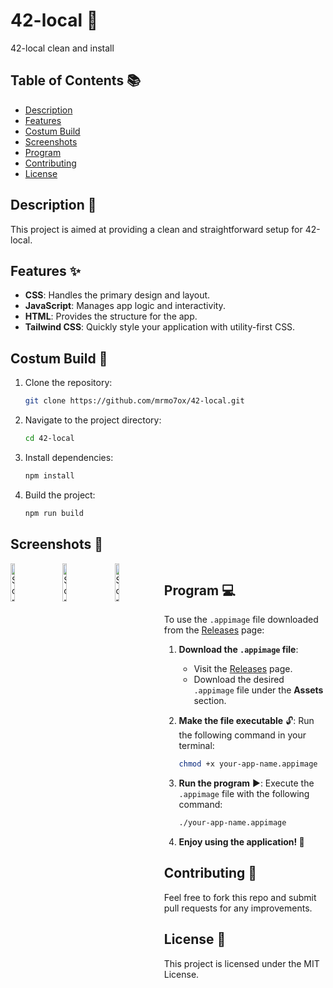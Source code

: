 # 42-local 🚀

42-local clean and install

## Table of Contents 📚
- [Description](#description)
- [Features](#features)
- [Costum Build](#costum-build)
- [Screenshots](#screenshots)
- [Program](#program)
- [Contributing](#contributing)
- [License](#license)

## Description 📝
This project is aimed at providing a clean and straightforward setup for 42-local.

## Features ✨
- **CSS**: Handles the primary design and layout.
- **JavaScript**: Manages app logic and interactivity.
- **HTML**: Provides the structure for the app.
- **Tailwind CSS**: Quickly style your application with utility-first CSS.

## Costum Build 🔧
1. Clone the repository:
   ```bash
   git clone https://github.com/mrmo7ox/42-local.git
   ```
2. Navigate to the project directory:
   ```bash
   cd 42-local
   ```
3. Install dependencies:
   ```bash
   npm install
   ```
4. Build the project:
   ```bash
   npm run build
   ```

## Screenshots 📸
<div style="display: flex; justify-content: center;">
   <div style="display: grid; grid-template-columns: repeat(3, 1fr); gap: 4px;">
     <img src="https://i.ibb.co/Qv90xPmd/Screenshot-from-2025-04-21-11-10-36.png" alt="Screenshot 1" style="width: 30%;">
     <img src="https://i.ibb.co/20MGHs4Q/Screenshot-from-2025-04-21-11-10-46.png" alt="Screenshot 2" style="width: 30%;">
     <img src="https://i.ibb.co/YFSY4xx6/Screenshot-from-2025-04-21-11-10-54.png" alt="Screenshot 3" style="width: 30%;">
   </div>
<div>

## Program 💻
To use the `.appimage` file downloaded from the [Releases](https://github.com/mrmo7ox/42-local/releases) page:

1. **Download the `.appimage` file**:
   - Visit the [Releases](https://github.com/mrmo7ox/42-local/releases) page.
   - Download the desired `.appimage` file under the **Assets** section.

2. **Make the file executable** 🔓:
   Run the following command in your terminal:
   ```bash
   chmod +x your-app-name.appimage
   ```

3. **Run the program** ▶️:
   Execute the `.appimage` file with the following command:
   ```bash
   ./your-app-name.appimage
   ```

4. **Enjoy using the application! 🎉**

## Contributing 🤝
Feel free to fork this repo and submit pull requests for any improvements.

## License 📜
This project is licensed under the MIT License.
